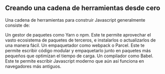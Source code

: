## Creando una cadena de herramientas desde cero

Una cadena de herramientas para construir Javascript generalmente consiste de:

Un gestor de paquetes como Yarn o npm. Este te permite aprovechar el vasto ecosistema de paquetes de terceros, e instalarlos o actualizarlos de una manera fácil.
Un empaquetador como webpack o Parcel. Este te permite escribir código modular y empaquetarlo junto en paquetes más pequeños que optimizan el tiempo de carga.
Un compilador como Babel. Este te permite escribir Javascript moderno que aún así funciona en navegadores más antiguos.
